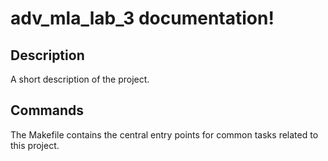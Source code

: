 # adv_mla_lab_3 documentation!

## Description

A short description of the project.

## Commands

The Makefile contains the central entry points for common tasks related to this project.

